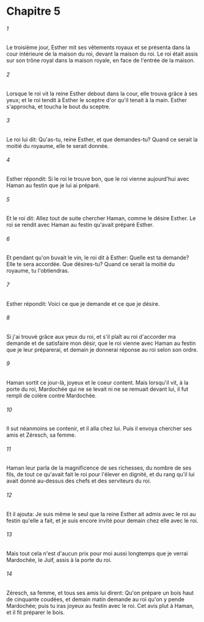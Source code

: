 # Chapitre 5

###### 1
Le troisième jour, Esther mit ses vêtements royaux et se présenta dans la cour intérieure de la maison du roi, devant la maison du roi. Le roi était assis sur son trône royal dans la maison royale, en face de l'entrée de la maison.
###### 2
Lorsque le roi vit la reine Esther debout dans la cour, elle trouva grâce à ses yeux; et le roi tendit à Esther le sceptre d'or qu'il tenait à la main. Esther s'approcha, et toucha le bout du sceptre.
###### 3
Le roi lui dit: Qu'as-tu, reine Esther, et que demandes-tu? Quand ce serait la moitié du royaume, elle te serait donnée.
###### 4
Esther répondit: Si le roi le trouve bon, que le roi vienne aujourd'hui avec Haman au festin que je lui ai préparé.
###### 5
Et le roi dit: Allez tout de suite chercher Haman, comme le désire Esther. Le roi se rendit avec Haman au festin qu'avait préparé Esther.
###### 6
Et pendant qu'on buvait le vin, le roi dit à Esther: Quelle est ta demande? Elle te sera accordée. Que désires-tu? Quand ce serait la moitié du royaume, tu l'obtiendras.
###### 7
Esther répondit: Voici ce que je demande et ce que je désire.
###### 8
Si j'ai trouvé grâce aux yeux du roi, et s'il plaît au roi d'accorder ma demande et de satisfaire mon désir, que le roi vienne avec Haman au festin que je leur préparerai, et demain je donnerai réponse au roi selon son ordre.
###### 9
Haman sortit ce jour-là, joyeux et le coeur content. Mais lorsqu'il vit, à la porte du roi, Mardochée qui ne se levait ni ne se remuait devant lui, il fut rempli de colère contre Mardochée.
###### 10
Il sut néanmoins se contenir, et il alla chez lui. Puis il envoya chercher ses amis et Zéresch, sa femme.
###### 11
Haman leur parla de la magnificence de ses richesses, du nombre de ses fils, de tout ce qu'avait fait le roi pour l'élever en dignité, et du rang qu'il lui avait donné au-dessus des chefs et des serviteurs du roi.
###### 12
Et il ajouta: Je suis même le seul que la reine Esther ait admis avec le roi au festin qu'elle a fait, et je suis encore invité pour demain chez elle avec le roi.
###### 13
Mais tout cela n'est d'aucun prix pour moi aussi longtemps que je verrai Mardochée, le Juif, assis à la porte du roi.
###### 14
Zéresch, sa femme, et tous ses amis lui dirent: Qu'on prépare un bois haut de cinquante coudées, et demain matin demande au roi qu'on y pende Mardochée; puis tu iras joyeux au festin avec le roi. Cet avis plut à Haman, et il fit préparer le bois.
